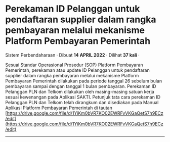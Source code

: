 Perekaman ID Pelanggan untuk pendaftaran supplier dalam rangka pembayaran melalui mekanisme Platform Pembayaran Pemerintah
==========================================================================================================================

Sistem Perbendaharaan · Dibuat **14 APRIL 2022** · Dilihat **37 kali** ·

Sesuai Standar Operasional Prosedur (SOP) Platform Pembayaran Pemerintah, perekaman atau update ID Pelanggan untuk pendaftaran supplier dalam rangka pembayaran melalui mekanisme Platform Pembayaran Pemerintah dilakukan pada periode tanggal 26 sebelum bulan pembayaran sampai dengan tanggal 1 bulan pembayaran. Perekaman ID Pelanggan PLN dan Telkom dilakukan oleh masing-masing satuan kerja sesuai kewenangan pada Aplikasi SAKTI. Petunjuk tata cara perekaman ID Pelanggan PLN dan Telkom telah dirangkum dan disediakan pada Manual Aplikasi Platform Pembayaran Pemerintah di tautan [https://drive.google.com/file/d/1YiKm0bVR7KO02EWRFvVKGaQetS7h9ECz/edit](https://drive.google.com/file/d/1YiKm0bVR7KO02EWRFvVKGaQetS7h9ECz/edit)  

  
  
  

* * *
